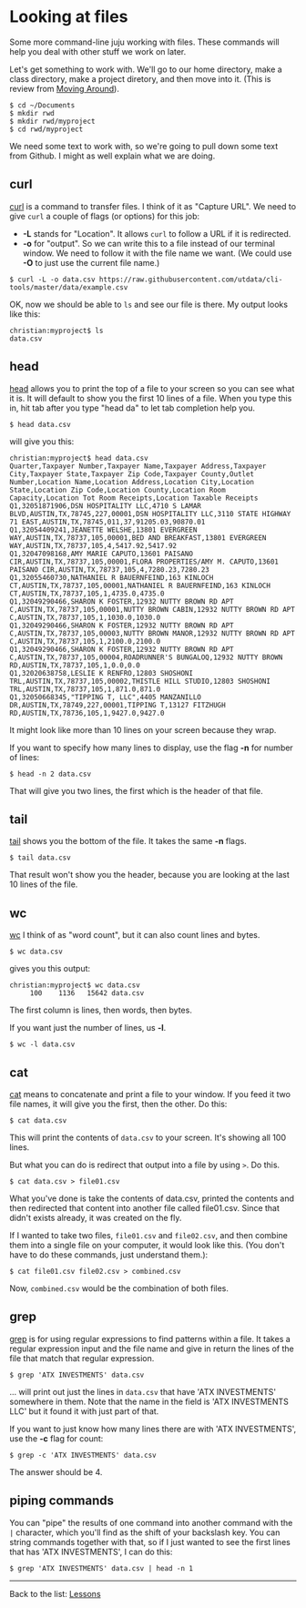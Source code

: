 Looking at files
=================

Some more command-line juju working with files. These commands will help you deal with other stuff we work on later.

Let's get something to work with. We'll go to our home directory, make a class directory, make a project diretory, and then move into it. (This is review from [Moving Around](MovingAround.md)).

```
$ cd ~/Documents
$ mkdir rwd
$ mkdir rwd/myproject
$ cd rwd/myproject
```

We need some text to work with, so we're going to pull down some text from Github. I might as well explain what we are doing.

## curl

[curl](http://man.cx/curl) is a command to transfer files. I think of it as "Capture URL". We need to give `curl` a couple of flags (or options) for this job:

* **-L** stands for "Location". It allows `curl` to follow a URL if it is redirected.
* **-o** for "output". So we can write this to a file instead of our terminal window. We need to follow it with the file name we want. (We could use **-O** to just use the current file name.)

`$ curl -L -o data.csv https://raw.githubusercontent.com/utdata/cli-tools/master/data/example.csv`

OK, now we should be able to `ls` and see our file is there. My output looks like this:

```
christian:myproject$ ls
data.csv
```

## head

[head](http://man.cx/head) allows you to print the top of a file to your screen so you can see what it is. It will default to show you the first 10 lines of a file. When you type this in, hit tab after you type "head da" to let tab completion help you.

`$ head data.csv`

will give you this: 

```
christian:myproject$ head data.csv
Quarter,Taxpayer Number,Taxpayer Name,Taxpayer Address,Taxpayer City,Taxpayer State,Taxpayer Zip Code,Taxpayer County,Outlet Number,Location Name,Location Address,Location City,Location State,Location Zip Code,Location County,Location Room Capacity,Location Tot Room Receipts,Location Taxable Receipts
Q1,32051871906,DSN HOSPITALITY LLC,4710 S LAMAR BLVD,AUSTIN,TX,78745,227,00001,DSN HOSPITALITY LLC,3110 STATE HIGHWAY 71 EAST,AUSTIN,TX,78745,011,37,91205.03,90870.01
Q1,32054409241,JEANETTE WELSHE,13801 EVERGREEN WAY,AUSTIN,TX,78737,105,00001,BED AND BREAKFAST,13801 EVERGREEN WAY,AUSTIN,TX,78737,105,4,5417.92,5417.92
Q1,32047098168,AMY MARIE CAPUTO,13601 PAISANO CIR,AUSTIN,TX,78737,105,00001,FLORA PROPERTIES/AMY M. CAPUTO,13601 PAISANO CIR,AUSTIN,TX,78737,105,4,7280.23,7280.23
Q1,32055460730,NATHANIEL R BAUERNFEIND,163 KINLOCH CT,AUSTIN,TX,78737,105,00001,NATHANIEL R BAUERNFEIND,163 KINLOCH CT,AUSTIN,TX,78737,105,1,4735.0,4735.0
Q1,32049290466,SHARON K FOSTER,12932 NUTTY BROWN RD APT C,AUSTIN,TX,78737,105,00001,NUTTY BROWN CABIN,12932 NUTTY BROWN RD APT C,AUSTIN,TX,78737,105,1,1030.0,1030.0
Q1,32049290466,SHARON K FOSTER,12932 NUTTY BROWN RD APT C,AUSTIN,TX,78737,105,00003,NUTTY BROWN MANOR,12932 NUTTY BROWN RD APT C,AUSTIN,TX,78737,105,1,2100.0,2100.0
Q1,32049290466,SHARON K FOSTER,12932 NUTTY BROWN RD APT C,AUSTIN,TX,78737,105,00004,ROADRUNNER'S BUNGALOQ,12932 NUTTY BROWN RD,AUSTIN,TX,78737,105,1,0.0,0.0
Q1,32020638758,LESLIE K RENFRO,12803 SHOSHONI TRL,AUSTIN,TX,78737,105,00002,THISTLE HILL STUDIO,12803 SHOSHONI TRL,AUSTIN,TX,78737,105,1,871.0,871.0
Q1,32050668345,"TIPPING T, LLC",4405 MANZANILLO DR,AUSTIN,TX,78749,227,00001,TIPPING T,13127 FITZHUGH RD,AUSTIN,TX,78736,105,1,9427.0,9427.0
```

It might look like more than 10 lines on your screen because they wrap.

If you want to specify how many lines to display, use the flag **-n** for number of lines:

`$ head -n 2 data.csv`

That will give you two lines, the first which is the header of that file.

## tail

[tail](http://man.cx/tail) shows you the bottom of the file. It takes the same **-n** flags.

`$ tail data.csv`

That result won't show you the header, because you are looking at the last 10 lines of the file.

## wc

[wc](http://man.cx/wc) I think of as "word count", but it can also count lines and bytes.

`$ wc data.csv`

gives you this output:

```
christian:myproject$ wc data.csv
     100    1136   15642 data.csv
```

The first column is lines, then words, then bytes.

If you want just the number of lines, us **-l**.

`$ wc -l data.csv`

## cat

[cat](http://man.cx/cat) means to concatenate and print a file to your window. If you feed it two file names, it will give you the first, then the other. Do this:

`$ cat data.csv`

This will print the contents of `data.csv` to your screen. It's showing all 100 lines.

But what you can do is redirect that output into a file by using `>`. Do this.

`$ cat data.csv > file01.csv`

What you've done is take the contents of data.csv, printed the contents and then redirected that content into another file called file01.csv. Since that didn't exists already, it was created on the fly.

If I wanted to take two files, `file01.csv` and `file02.csv`, and then combine them into a single file on your computer, it would look like this. (You don't have to do these commands, just understand them.):

`$ cat file01.csv file02.csv > combined.csv`

Now, `combined.csv` would be the combination of both files.

## grep

[grep](http://man.cx/grep) is for using regular expressions to find patterns within a file. It takes a regular expression input and the file name and give in return the lines of the file that match that regular expression.

`$ grep 'ATX INVESTMENTS' data.csv`

... will print out just the lines in `data.csv` that have 'ATX INVESTMENTS' somewhere in them. Note that the name in the field is 'ATX INVESTMENTS LLC' but it found it with just part of that.

If you want to just know how many lines there are with 'ATX INVESTMENTS', use the **-c** flag for count:

`$ grep -c 'ATX INVESTMENTS' data.csv`

The answer should be 4.

## piping commands

You can "pipe" the results of one command into another command with the `|` character, which you'll find as the shift of your backslash key. You can string commands together with that, so if I just wanted to see the first lines that has 'ATX INVESTMENTS', I can do this:

`$ grep 'ATX INVESTMENTS' data.csv | head -n 1`

----

Back to the list: [Lessons](README.md#Lessons)
